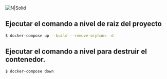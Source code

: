 

![N|Solid](https://static.openbankproject.com/images/OBP_full_web.png)

## Ejecutar el comando a nivel de raiz del proyecto

```sh
$ docker-compose up --build --remove-orphans -d
```

## Ejecutar el comando a nivel para destruir el contenedor.

```sh
$ docker-compose down
```

